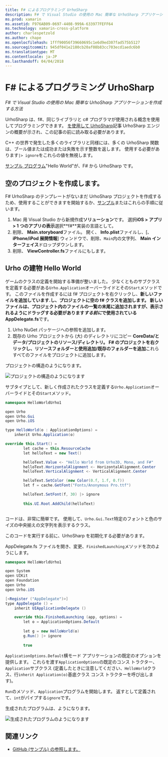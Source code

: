 ```yaml
---
title: F# によるプログラミング UrhoSharp
description: F# で Visual Studio の使用の Mac 簡単な UrhoSharp アプリケーションを作成する方法
ms.prod: xamarin
ms.assetid: F976AB09-0697-4408-999A-633977FEFF64
ms.technology: xamarin-cross-platform
author: charlespetzold
ms.author: chape
ms.openlocfilehash: 1fff90056f39660695c1e6d9ed307fad575b5127
ms.sourcegitcommit: 945df041e2180cb20af08b83cc703ecd1aedc6b0
ms.translationtype: MT
ms.contentlocale: ja-JP
ms.lasthandoff: 04/04/2018
---
```

# <a name="programming-urhosharp-with-f"></a>F# によるプログラミング UrhoSharp

_F# で Visual Studio の使用の Mac 簡単な UrhoSharp アプリケーションを作成する方法_

UrhoSharp は、f#、同じライブラリと c# プログラマが使用される概念を使用してプログラミングできます。 [を使用して UrhoSharp](~/graphics-games/urhosharp/using.md)記事 UrhoSharp エンジンの概要が示され、この記事の前に読み取る必要があります。

C++ の世界で発生した多くのライブラリと同様には、多くの UrhoSharp 関数は、ブール値または成功または失敗を示す整数を返します。 使用する必要があります`|> ignore`をこれらの値を無視します。

[サンプル プログラム](https://github.com/xamarin/recipes/tree/master/cross-platform/urho/urho-fsharp/HelloWorldUrhoFsharp)"Hello World"が、F# から UrhoSharp です。

## <a name="creating-an-empty-project"></a>空のプロジェクトを作成します。

F# UrhoSharp のテンプレートがないまだ UrhoSharp プロジェクトを作成するため、使用することができますを開始するか、[サンプル](https://github.com/xamarin/recipes/tree/master/cross-platform/urho/urho-fsharp/HelloWorldUrhoFsharp)またはこれらの手順に従います。

1. Mac 用 Visual Studio から新規作成**ソリューション**です。 選択**iOS > アプリ > 1 つのアプリの表示**選択**f#**実装の言語として。 
1. 削除、 **Main.storyboard**ファイル。 開く、 **Info.plist**ファイルし、[、 **iPhone/iPod 展開情報**] ウィンドウで、削除、`Main`内の文字列、 **Main インターフェイス**ドロップダウンします。
1. 削除、 **ViewController.fs**ファイルにもします。

## <a name="building-hello-world-in-urho"></a>Urho の建物 Hello World

ゲームのクラスの定義を開始する準備が整いました。 少なくとものサブクラスを定義する必要がある`Urho.Application`オーバーライドとその`Start`メソッドです。 このファイルを作成するには f# プロジェクトを右クリックし、**新しいファイルを追加しています.**し、プロジェクトに空の f# クラスを追加します。 新しいファイルは、プロジェクト内のファイルの一覧の末尾に追加されますが、表示されるようにドラッグする必要があります*する前に*で使用されている**AppDelegate.fs**です。

1. Urho NuGet パッケージへの参照を追加します。
1. 既存の Urho プロジェクトから (大) のディレクトリにコピー **CoreData/**と**データ/**プロジェクトの**リソース/**ディレクトリ。 F# のプロジェクトを右クリックし、**リソース**フォルダーと使用**追加/既存のフォルダーを追加**これらすべてのファイルをプロジェクトに追加します。

プロジェクトの構造のようになります。

![](fsharp-images/solutionpane.png "プロジェクトの構造のようになります")

サブタイプとして、新しく作成されたクラスを定義する`Urho.Application`オーバーライドとその`Start`メソッド。

```csharp
namespace HelloWorldUrho1

open Urho
open Urho.Gui
open Urho.iOS

type HelloWorld(o : ApplicationOptions) =
    inherit Urho.Application(o) 

override this.Start() = 
        let cache = this.ResourceCache
        let helloText = new Text()

        helloText.Value <- "Hello World from Urho3D, Mono, and F#"
        helloText.HorizontalAlignment <- HorizontalAlignment.Center
        helloText.VerticalAlignment <- VerticalAlignment.Center

        helloText.SetColor (new Color(0.f, 1.f, 0.f))
        let f = cache.GetFont("Fonts/Anonymous Pro.ttf")

        helloText.SetFont(f, 30) |> ignore
                  
        this.UI.Root.AddChild(helloText)
            
```

コードは、非常に簡単です。 使用して、`Urho.Gui.Text`特定のフォントと色のサイズの中央揃えの文字列を表示するクラス。 

このコードを実行する前に、UrhoSharp を初期化する必要があります。 

AppDelegate.fs ファイルを開き、変更、`FinishedLaunching`メソッドを次のようにします。

```csharp
namespace HelloWorldUrho1

open System
open UIKit
open Foundation
open Urho
open Urho.iOS

[<Register ("AppDelegate")>]
type AppDelegate () =
    inherit UIApplicationDelegate ()

    override this.FinishedLaunching (app, options) =
        let o = ApplicationOptions.Default
     
        let g = new HelloWorld(o)
        g.Run() |> ignore
       
        true
```

`ApplicationOptions.Default`横モード アプリケーションの既定のオプションを提供します。 これらを渡す`ApplicationOptions`の既定のコンス トラクター、`Application`サブクラス (定義したときに注意してください、`HelloWorld`クラス、行`inherit Application(o)`基底クラス コンス トラクターを呼び出します)。 

`Run`のメソッド、`Application`プログラムを開始します。 返すとして定義されて、`int`がパイプする`ignore`です。 

生成されたプログラムは、ようになります。

![](fsharp-images/helloworldfsharp.png "生成されたプログラムのようになります")








## <a name="related-links"></a>関連リンク

- [GitHub (サンプル) の参照します。](https://github.com/xamarinhttps://developer.xamarin.com/recipes/tree/master/cross-platform/urho/urho-fsharp/HelloWorldUrhoFsharp)
